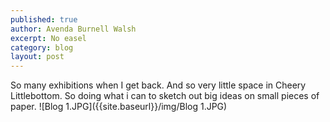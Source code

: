 ```yaml
---
published: true
author: Avenda Burnell Walsh
excerpt: No easel
category: blog
layout: post
---
```

So many exhibitions when I get back. And so very little space in Cheery Littlebottom. So doing what i can to sketch out big ideas on small pieces of paper.
![Blog 1.JPG]({{site.baseurl}}/img/Blog 1.JPG)

